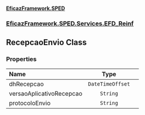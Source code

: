 #### [EficazFramework.SPED](EficazFrameworkSPED.md 'EficazFramework SPED')
### [EficazFramework.SPED.Services.EFD_Reinf](EficazFramework.SPED.Services.EFD_Reinf.md 'EficazFramework.SPED.Services.EFD_Reinf')

## RecepcaoEnvio Class
### Properties

| Name | Type | |
| :--- | :---: | :--- |
| dhRecepcao | `DateTimeOffset` |  |
| versaoAplicativoRecepcao | `String` |  |
| protocoloEnvio | `String` |  |
